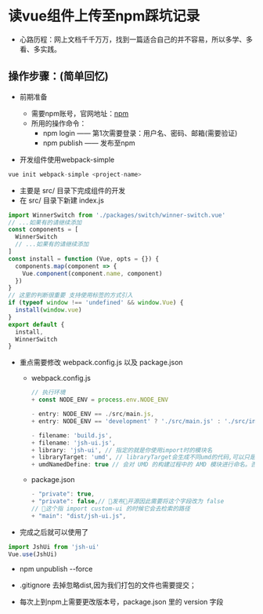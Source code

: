 # 读vue组件上传至npm踩坑记录

- 心路历程：网上文档千千万万，找到一篇适合自己的并不容易，所以多学、多看、多实践。

## 操作步骤：(简单回忆)

- 前期准备
  - 需要npm账号，官网地址：[npm](https://www.npmjs.com/)
  - 所用的操作命令：
    - npm login —— 第1次需要登录：用户名、密码、邮箱(需要验证)
    - npm publish —— 发布至npm

- 开发组件使用webpack-simple

```js
vue init webpack-simple <project-name>
```

- 主要是 src/ 目录下完成组件的开发
- 在 src/ 目录下新建 index.js

``` js
import WinnerSwitch from './packages/switch/winner-switch.vue'
// ...如果有的请继续添加
const components = [
  WinnerSwitch
  // ...如果有的请继续添加
]
const install = function (Vue, opts = {}) {
  components.map(component => {
    Vue.component(component.name, component)
  })
}
// 这里的判断很重要 支持使用标签的方式引入
if (typeof window !== 'undefined' && window.Vue) {
  install(window.vue)
}
export default {
  install,
  WinnerSwitch
}
```

- 重点需要修改 webpack.config.js 以及 package.json
  - webpack.config.js
    ```js
    // 执行环境
    + const NODE_ENV = process.env.NODE_ENV

    - entry: NODE_ENV == ./src/main.js,
    + entry: NODE_ENV == 'development' ? './src/main.js' : './src/index.js',

    - filename: 'build.js',
    + filename: 'jsh-ui.js',
    + library: 'jsh-ui', // 指定的就是你使用import时的模块名
    + libraryTarget: 'umd', // libraryTarget会生成不同umd的代码,可以只是commonjs标准的，也可以是指amd标准的，也可以只是通过script标签引入的
    + umdNamedDefine: true // 会对 UMD 的构建过程中的 AMD 模块进行命名。否则就使用匿名的 define
    ```
  - package.json
    ```js
    - "private": true,
    + "private": false,// 发布开源因此需要将这个字段改为 false
    // 这个指 import custom-ui 的时候它会去检索的路径
    + "main": "dist/jsh-ui.js",
    ```

- 完成之后就可以使用了

```js
import JshUi from 'jsh-ui'
Vue.use(JshUi)
```

- npm unpublish --force

- .gitignore 去掉忽略dist,因为我们打包的文件也需要提交；
- 每次上到npm上需要更改版本号，package.json 里的 version 字段